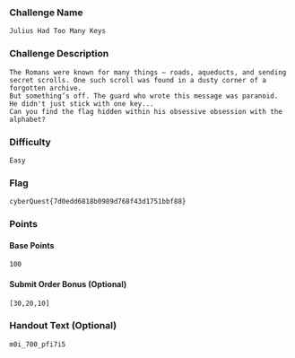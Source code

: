 ### Challenge Name
```
Julius Had Too Many Keys
```

### Challenge Description
```
The Romans were known for many things — roads, aqueducts, and sending secret scrolls. One such scroll was found in a dusty corner of a forgotten archive.
But something’s off. The guard who wrote this message was paranoid.
He didn't just stick with one key...
Can you find the flag hidden within his obsessive obsession with the alphabet?
```

### Difficulty
```
Easy
```

### Flag
```
cyberQuest{7d0edd6818b0989d768f43d1751bbf88}
```

### Points
#### Base Points
```
100
```

#### Submit Order Bonus (Optional)
```
[30,20,10]
```

### Handout Text (Optional)
```
m0i_700_pfi7i5
```
